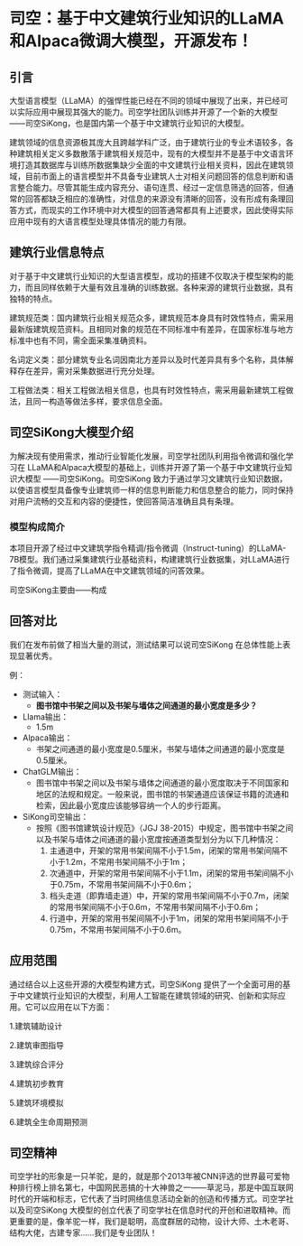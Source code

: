 # 司空：基于中文建筑行业知识的LLaMA和Alpaca微调大模型，开源发布！

## 引言

大型语言模型（LLaMA）的强悍性能已经在不同的领域中展现了出来，并已经可以实际应用中展现其强大的能力。司空学社团队训练并开源了一个新的大模型 ——司空SiKong，也是国内第一个基于中文建筑行业知识的大模型。

建筑领域的信息资源极其庞大且跨越学科广泛，由于建筑行业的专业术语较多，各种建筑相关定义多数散落于建筑相关规范中，现有的大模型并不是基于中文语言环境打造其数据库与训练所数据集缺少全面的中文建筑行业相关资料，因此在建筑领域，目前市面上的语言模型并不具备专业建筑人士对相关问题回答的信息判断和语言整合能力。尽管其能生成内容充分、语句连贯、经过一定信息筛选的回答，但通常的回答都缺乏相应的准确性，对信息的来源没有清晰的回答，没有形成有条理回答方式，而现实的工作环境中对大模型的回答通常都具有上述要求，因此使得实际应用中现有的大语言模型处理具体情况的能力有限。

## 建筑行业信息特点

对于基于中文建筑行业知识的大型语言模型，成功的搭建不仅取决于模型架构的能力，而且同样依赖于大量有效且准确的训练数据。各种来源的建筑行业数据，具有独特的特点。

建筑规范类：国内建筑行业相关规范众多，建筑规范本身具有时效性特点，需采用最新版建筑规范资料。且相同对象的规范在不同标准中有差异，在国家标准与地方标准中也有不同，需全面采集准确资料。

名词定义类：部分建筑专业名词因南北方差异以及时代差异具有多个名称，具体解释存在差异，需对采集数据进行充分处理。

工程做法类：相关工程做法相关信息，也具有时效性特点，需采用最新建筑工程做法，且同一构造等做法多样，要求信息全面。

## 司空SiKong大模型介绍

为解决现有使用需求，推动行业智能化发展，司空学社团队利用指令微调和强化学习在 LLaMA和Alpaca大模型的基础上，训练并开源了第一个基于中文建筑行业知识大模型 ——司空SiKong。司空SiKong 致力于通过学习文建筑行业知识数据，以使语言模型具备像专业建筑师一样的信息判断能力和信息整合的能力，同时保持对用户流畅的交互和内容的便捷性，使回答简洁准确且具有条理。

### 模型构成简介

本项目开源了经过中文建筑学指令精调/指令微调（Instruct-tuning）的LLaMA-7B模型。我们通过采集建筑行业基础资料，构建建筑行业数据集，对LLaMA进行了指令微调，提高了LLaMA在中文建筑领域的问答效果。

司空SiKong主要由——构成

## 回答对比

我们在发布前做了相当大量的测试，测试结果可以说司空SiKong 在总体性能上表现显著优秀。

例：

- 测试输入：
  - **图书馆中书架之间以及书架与墙体之间通道的最小宽度是多少？**
- Llama输出：
  - 1.5m
- Alpaca输出：
  - 书架之间通道的最小宽度是0.5厘米，书架与墙体之间通道的最小宽度是0.5厘米。
- ChatGLM输出：
  - 图书馆中书架之间以及书架与墙体之间通道的最小宽度取决于不同国家和地区的法规和规定。一般来说，图书馆的书架通道应该保证书籍的流通和检索，因此最小宽度应该能够容纳一个人的步行距离。
- SiKong司空输出：
  - 按照《图书馆建筑设计规范》（JGJ 38-2015）中规定，图书馆中书架之间以及书架与墙体之间通道的最小宽度按通道类型划分为以下几种情况： 
    1. 主通道中，开架的常用书架间隔不小于1.5m，闭架的常用书架间隔不小于1.2m，不常用书架间隔不小于1m；
    2. 次通道中，开架的常用书架间隔不小于1.1m，闭架的常用书架间隔不小于0.75m，不常用书架间隔不小于0.6m；
    3. 档头走道（即靠墙走道）中，开架的常用书架间隔不小于0.7m，闭架的常用书架间隔不小于0.6m，不常用书架间隔不小于0.6m；
    4. 行道中，开架的常用书架间隔不小于1m，闭架的常用书架间隔不小于0.75m，不常用书架间隔不小于0.6m。

## 应用范围

通过结合以上这些开源的大模型构建方式，司空SiKong 提供了一个全面可用的基于中文建筑行业知识的大模型，利用人工智能在建筑领域的研究、创新和实际应用。它可以应用在以下方面：

1.建筑辅助设计

2.建筑审图指导

3.建筑综合评分

4.建筑初步教育

5.建筑环境模拟

6.建筑全生命周期预测

## 司空精神

司空学社的形象是一只羊驼，是的，就是那个2013年被CNN评选的世界最可爱物种排行榜上排名第七，中国网民恶搞的十大神兽之一——草泥马，那是中国互联网时代的开端和标志，它代表了当时网络信息活动全新的创造和传播方式。司空学社以及司空SiKong 大模型的创立代表了司空学社在信息时代的开创和进取精神。而更重要的是，像羊驼一样，我们是聪明，高度群居的动物，设计大师、土木老哥、结构大佬，古建专家……我们是专业团队！

